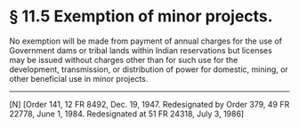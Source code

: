 # § 11.5   Exemption of minor projects.

No exemption will be made from payment of annual charges for the use of Government dams or tribal lands within Indian reservations but licenses may be issued without charges other than for such use for the development, transmission, or distribution of power for domestic, mining, or other beneficial use in minor projects. 



---

[N] [Order 141, 12 FR 8492, Dec. 19, 1947. Redesignated by Order 379, 49 FR 22778, June 1, 1984. Redesignated at 51 FR 24318, July 3, 1986] 




